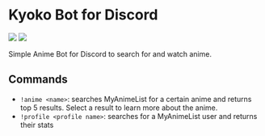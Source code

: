 # Kyoko Bot for Discord
![](https://img.shields.io/badge/python-3.9-blue) ![](https://img.shields.io/badge/discord.py-2.0.1-7289da)

Simple Anime Bot for Discord to search for and watch anime.

## Commands
- `!anime <name>`: searches MyAnimeList for a certain anime and returns top 5 results. Select a result to learn more about the anime.
- `!profile <profile name>`: searches for a MyAnimeList user and returns their stats
